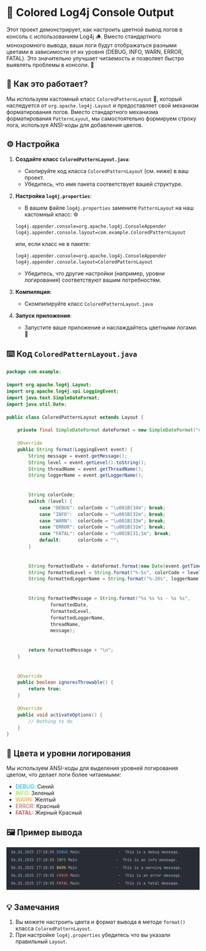 # 🌈 Colored Log4j Console Output 

Этот проект демонстрирует, как настроить цветной вывод логов в консоль с использованием Log4j 🪵.  Вместо стандартного монохромного вывода, ваши логи будут отображаться разными цветами в зависимости от их уровня (DEBUG, INFO, WARN, ERROR, FATAL). Это значительно улучшает читаемость и позволяет быстро выявлять проблемы в консоли. 👀

## 🚀 Как это работает?

Мы используем кастомный класс `ColoredPatternLayout` 🎨, который наследуется от `org.apache.log4j.Layout` и предоставляет свой механизм форматирования логов. Вместо стандартного механизма форматирования `PatternLayout`, мы самостоятельно формируем строку лога, используя ANSI-коды для добавления цветов.

## ⚙️ Настройка

1.  **Создайте класс `ColoredPatternLayout.java`**:
    *   Скопируйте код класса `ColoredPatternLayout` (см. ниже) в ваш проект.
    *   Убедитесь, что имя пакета соответствует вашей структуре.

2.  **Настройка `log4j.properties`**:
    *   В вашем файле `log4j.properties` замените `PatternLayout` на наш кастомный класс:
   ⚙️

    ```properties
    log4j.appender.console=org.apache.log4j.ConsoleAppender
    log4j.appender.console.layout=com.example.ColoredPatternLayout
    ```
       или, если класс не в пакете:

     ```properties
    log4j.appender.console=org.apache.log4j.ConsoleAppender
    log4j.appender.console.layout=ColoredPatternLayout
    ```
    *   Убедитесь, что другие настройки (например, уровни логирования) соответствуют вашим потребностям.

3. **Компиляция:**
    * Скомпилируйте класс `ColoredPatternLayout.java`

4.  **Запуск приложения**:
    * Запустите ваше приложение и наслаждайтесь цветными логами. 🎉

## ⌨️ Код `ColoredPatternLayout.java`

```java
package com.example;

import org.apache.log4j.Layout;
import org.apache.log4j.spi.LoggingEvent;
import java.text.SimpleDateFormat;
import java.util.Date;

public class ColoredPatternLayout extends Layout {

    private final SimpleDateFormat dateFormat = new SimpleDateFormat("dd.MM.yyyy HH:mm:ss,SSS");

    @Override
    public String format(LoggingEvent event) {
        String message = event.getMessage();
        String level = event.getLevel().toString();
        String threadName = event.getThreadName();
        String loggerName = event.getLoggerName();


        String colorCode;
        switch (level) {
            case "DEBUG": colorCode = "\u001B[34m"; break;
            case "INFO":  colorCode = "\u001B[32m"; break;
            case "WARN":  colorCode = "\u001B[33m"; break;
            case "ERROR": colorCode = "\u001B[31m"; break;
            case "FATAL": colorCode = "\u001B[31;1m"; break;
            default:      colorCode = "";
        }


        String formattedDate = dateFormat.format(new Date(event.getTimeStamp()));
        String formattedLevel = String.format("%-5s", colorCode + level + "\u001B[0m");
        String formattedLoggerName = String.format("%-20s", loggerName);


        String formattedMessage = String.format("%s %s %s - %s %s",
                formattedDate,
                formattedLevel,
                formattedLoggerName,
                threadName,
                message);


        return formattedMessage + "\n";
    }


    @Override
    public boolean ignoresThrowable() {
        return true;
    }

    @Override
    public void activateOptions() {
        // Nothing to do
    }
}
```

## 🎨 Цвета и уровни логирования

Мы используем ANSI-коды для выделения уровней логирования цветом, что делает логи более читаемыми:

*   <span style="color:deepskyblue;">DEBUG:</span>  Синий
*   <span style="color:lawngreen;">INFO:</span>  Зеленый
*   <span style="color:goldenrod;">WARN:</span>  Желтый
*   <span style="color:indianred;">ERROR:</span> Красный
*   <span style="color:indianred;">**FATAL:**</span> Жирный Красный

## 🖼️ Пример вывода

![Пример вывода цветных логов](2.png)

## 💡 Замечания

1. Вы можете настроить цвета и формат вывода в методе `format()` класса `ColoredPatternLayout`.
2. При настройке `log4j.properties` убедитесь что вы указали правильный `Layout`.

